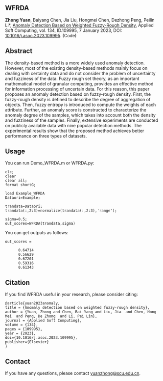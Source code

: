 ## WFRDA
**Zhong Yuan**, Baiyang Chen, Jia Liu, Hongmei Chen, Dezhong Peng, Peilin Li*, 
[Anomaly Detection Based on Weighted Fuzzy-Rough Density](Paper/2023-WFRDA.pdf), 
Applied Soft Computing, vol. 134, ID.109995, 7 January 2023, DOI: [10.1016/j.asoc.2023.109995](https://doi.org/10.1016/j.asoc.2023.109995). (Code)

## Abstract
The density-based method is a more widely used anomaly detection. 
However, most of the existing density-based methods mainly focus on dealing with certainty data and do not consider the problem of uncertainty and fuzziness of the data. 
Fuzzy rough set theory, as an important mathematical model of granular computing, provides an effective method for information processing of uncertain data. For this reason, this paper proposes an anomaly detection based on fuzzy-rough density. First, the fuzzy-rough density is defined to describe the degree of aggregation of objects. 
Then, fuzzy entropy is introduced to compute the weights of each attribute. Further, an anomaly score is constructed to characterize the anomaly degree of the samples, which takes into account both the density and fuzziness of the samples. Finally, extensive experiments are conducted on publicly available data with nine popular detection methods. 
The experimental results show that the proposed method achieves better performance on three types of datasets.

## Usage
You can run Demo_WFRDA.m or WFRDA.py:
```
clc;
clear
clear all;
format shortG;

load Example_WFRDA
Dataori=Example;

trandata=Dataori;
trandata(:,2:3)=normalize(trandata(:,2:3),'range');

sigma=0.5;
out_scores=WFRDA(trandata,sigma)

```
You can get outputs as follows:
```
out_scores =

      0.64714
      0.56629
      0.67201
      0.59316
      0.61343
```

## Citation
If you find WFRDA useful in your research, please consider citing:
```
@article{yuan2023anomaly,
title = {Anomaly detection based on weighted fuzzy-rough density},
author = {Yuan, Zhong and Chen, Bai Yang and Liu, Jia  and Chen, Hong Mei  and Peng, De Zhong  and Li, Pei Lin},
journal = {Applied Soft Computing},
volume = {134},
pages = {109995},
year = {2023},
doi={10.1016/j.asoc.2023.109995},
publisher={Elsevier}
}
```
## Contact
If you have any questions, please contact yuanzhong@scu.edu.cn.

